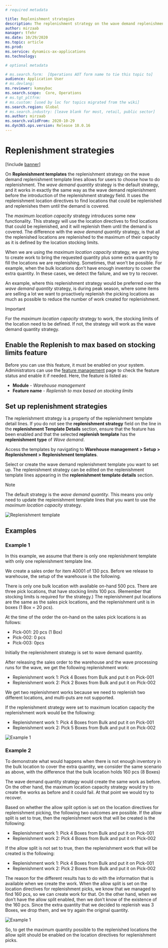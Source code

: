 ```yaml
---
# required metadata

title: Replenishment strategies
description: The replenishment strategy on the wave demand replenishment template lines allows for users to choose how to do replenishment. 
author: mirzaab
manager: tfehr
ms.date: 10/29/2020
ms.topic: article
ms.prod: 
ms.service: dynamics-ax-applications
ms.technology: 

# optional metadata

# ms.search.form:  [Operations AOT form name to tie this topic to]
audience: Application User
# ms.devlang: 
ms.reviewer: kamaybac
ms.search.scope:  Core, Operations
# ms.tgt_pltfrm: 
# ms.custom: [used by loc for topics migrated from the wiki]
ms.search.region: Global
# ms.search.industry: [leave blank for most, retail, public sector]
ms.author: mirzaab
ms.search.validFrom: 2020-10-29
ms.dyn365.ops.version: Release 10.0.16
---
```


# Replenishment strategies

[!include [banner](../includes/banner.md)]

On **Replenishment templates** the replenishment strategy on the wave demand replenishment template lines allows for users to choose how to do replenishment. The *wave demand quantity* strategy is the default strategy, and it works in exactly the same way as the wave demand replenishment before the introduction of the replenishment strategy field. It uses the replenishment location directives to find locations that could be replenished and replenishes them until the demand is covered.

The *maximum location capacity* strategy introduces some new functionality. This strategy will use the location directives to find locations that could be replenished, and it will replenish them until the demand is covered. The difference with the *wave demand quantity* strategy, is that all the replenished locations are replenished to the maximum of their capacity as it is defined by the location stocking limits.

When we are using the *maximum location capacity* strategy, we are trying to create work to bring the requested quantity plus some extra quantity to fill the locations we are replenishing. Sometimes, that won’t be possible. For example, when the bulk locations don’t have enough inventory to cover the extra quantity. In these cases, we detect the failure, and we try to recover.

An example, where this replenishment strategy would be preferred over the *wave demand quantity* strategy, is during peak season, where some items are selling a lot we want to proactively replenish the picking locations as much as possible to reduce the number of work created for replenishment.

> [!IMPORTANT]
> For the *maximum location capacity* strategy to work, the stocking limits of the location need to be defined. If not, the strategy will work as the wave demand quantity strategy.

## Enable the Replenish to max based on stocking limits feature

Before you can use this feature, it must be enabled on your system. Administrators can use the [feature management](../../fin-ops-core/fin-ops/get-started/feature-management/feature-management-overview.md) page to check the feature status and enable it if needed. Here, the feature is listed as:

- **Module** - *Warehouse management*
- **Feature name** - *Replenish to max based on stocking limits*

## Set up replenishment strategies

The replenishment strategy is a property of the replenishment template detail lines. If you do not see the **replenishment strategy** field on the line in the **replenishment Template Details** section, ensure that the feature has been enabled and that the selected **replenish template** has the **replenishment type** of *Wave demand*.

Access the templates by navigating to **Warehouse management \> Setup \> Replenishment \> Replenishment templates**.

Select or create the wave demand replenishment template you want to set up. The replenishment strategy can be edited on the replenishment template lines appearing in the **replenishment template details** section.

> [!NOTE]
> The default strategy is the *wave demand quantity*. This means you only need to update the replenishment template lines that you want to use the *maximum location capacity* strategy.

![Replenishment template](media/ReplenTempWaveDmdMaxLocCap.png "Replenishment template")

## Examples

### Example 1

In this example, we assume that there is only one replenishment template with only one replenishment template line.

We create a sales order for item A0001 of 130 pcs. Before we release to warehouse, the setup of the warehouse is the following.

There is only one bulk location with available on-hand 500 pcs. There are three pick locations, that have stocking limits 100 pcs. (Remember that stocking limits is required for the strategy.) The replenishment put locations are the same as the sales pick locations, and the replenishment unit is in boxes (1 Box = 20 pcs).

At the time of the order the on-hand on the sales pick locations is as follows:

- Pick-001: 20 pcs (1 Box)
- Pick-002: 0 pcs
- Pick-003: 0pcs

Initially the replenishment strategy is set to wave demand quantity.

After releasing the sales order to the warehouse and the wave processing runs for the wave, we get the following replenishment work:

- Replenishment work 1: Pick 4 Boxes from Bulk and put it on Pick-001
- Replenishment work 2: Pick 2 Boxes from Bulk and put it on Pick-002

We get two replenishment works because we need to replenish two different locations, and multi-puts are not supported.

If the replenishment strategy were set to maximum location capacity the replenishment work would be the following:

- Replenishment work 1: Pick 4 Boxes from Bulk and put it on Pick-001
- Replenishment work 2: Pick 5 Boxes from Bulk and put it on Pick-002

![Example 1](media/ReplenTemp_example_1.png "Example 1")

### Example 2

To demonstrate what would happens when there is not enough inventory in the bulk location to cover the extra quantity, we consider the same scenario as above, with the difference that the bulk location holds 160 pcs (8 Boxes)

The wave demand quantity strategy would create the same work as before. On the other hand, the maximum location capacity strategy would try to create the works as before and it could fail. At that point we would try to recover.

Based on whether the allow split option is set on the location directives for replenishment picking, the following two outcomes are possible. If the allow split is set to true, then the replenishment work that will be created is the following:

- Replenishment work 1: Pick 4 Boxes from Bulk and put it on Pick-001
- Replenishment work 2: Pick 4 Boxes from Bulk and put it on Pick-002

If the allow split is not set to true, then the replenishment work that will be created is the following:

- Replenishment work 1: Pick 4 Boxes from Bulk and put it on Pick-001
- Replenishment work 2: Pick 2 Boxes from Bulk and put it on Pick-002

The reason for the different results has to do with the information that is available when we create the work. When the allow split is set on the location directives for replenishment picks, we know that we managed to find 160 pcs, so we can create work for that. On the other hand, when we don’t have the allow split enabled, then we don’t know of the existence of the 160 pcs. Since the extra quantity that we decided to replenish was 3 Boxes, we drop them, and we try again the original quantity.

![Example 1](media/ReplenTemp_example_2.png "Example 1")

So, to get the maximum quantity possible to the replenished locations the allow split should be enabled on the location directives for replenishment picks.

